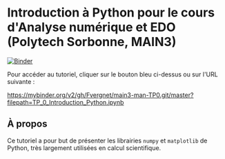 # Introduction à Python pour le cours d'Analyse numérique et EDO (Polytech Sorbonne, MAIN3)

[![Binder](http://mybinder.org/badge_logo.svg)](https://mybinder.org/v2/gh/Fvergnet/main3-man-TP0.git/master?filepath=TP_0_Introduction_Python.ipynb)

Pour accéder au tutoriel, cliquer sur le bouton bleu ci-dessus ou sur l'URL suivante :

https://mybinder.org/v2/gh/Fvergnet/main3-man-TP0.git/master?filepath=TP_0_Introduction_Python.ipynb

## À propos
Ce tutoriel a pour but de présenter les librairies `numpy` et `matplotlib` de Python, très largement utilisées en calcul scientifique.
